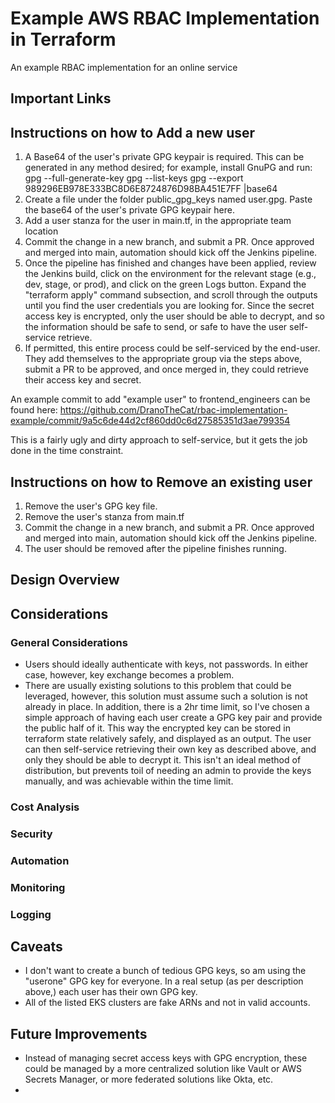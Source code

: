 # Example AWS RBAC Implementation in Terraform

An example RBAC implementation for an online service

## Important Links

## Instructions on how to Add a new user
1. A Base64 of the user's private GPG keypair is required.  This can be generated in any method desired; for example, install GnuPG and run:
    gpg --full-generate-key
    gpg --list-keys
    gpg --export 989296EB978E333BC8D6E8724876D98BA451E7FF |base64
2. Create a file under the folder public_gpg_keys named user.gpg.  Paste the base64 of the user's private GPG keypair here.
3. Add a user stanza for the user in main.tf, in the appropriate team location
4. Commit the change in a new branch, and submit a PR.  Once approved and merged into main, automation should kick off the Jenkins pipeline.
5. Once the pipeline has finished and changes have been applied, review the Jenkins build, click on the environment for the relevant stage (e.g., dev, stage, or prod), and click on the green Logs button.  Expand the "terraform apply" command subsection, and scroll through the outputs until you find the user credentials you are looking for.  Since the secret access key is encrypted, only the user should be able to decrypt, and so the information should be safe to send, or safe to have the user self-service retrieve.
6. If permitted, this entire process could be self-serviced by the end-user.  They add themselves to the appropriate group via the steps above, submit a PR to be approved, and once merged in, they could retrieve their access key and secret.

An example commit to add "example user" to frontend_engineers can be found here:  https://github.com/DranoTheCat/rbac-implementation-example/commit/9a5c6de44d2cf860dd0c6d27585351d3ae799354

This is a fairly ugly and dirty approach to self-service, but it gets the job done in the time constraint.

## Instructions on how to Remove an existing user
1. Remove the user's GPG key file.
2. Remove the user's stanza from main.tf
3. Commit the change in a new branch, and submit a PR.  Once approved and merged into main, automation should kick off the Jenkins pipeline.
4. The user should be removed after the pipeline finishes running.

## Design Overview

## Considerations
### General Considerations
- Users should ideally authenticate with keys, not passwords.  In either case, however, key exchange becomes a problem.
- There are usually existing solutions to this problem that could be leveraged, however, this solution must assume such a solution is not already in place.  In addition, there is a 2hr time limit, so I've chosen a simple approach of having each user create a GPG key pair and provide the public half of it.  This way the encrypted key can be stored in terraform state relatively safely, and displayed as an output.  The user can then self-service retrieving their own key as described above, and only they should be able to decrypt it.  This isn't an ideal method of distribution, but prevents toil of needing an admin to provide the keys manually, and was achievable within the time limit.
### Cost Analysis
### Security
### Automation
### Monitoring
### Logging

## Caveats
- I don't want to create a bunch of tedious GPG keys, so am using the "userone" GPG key for everyone.  In a real setup (as per description above,) each user has their own GPG key.
- All of the listed EKS clusters are fake ARNs and not in valid accounts.

## Future Improvements
- Instead of managing secret access keys with GPG encryption, these could be managed by a more centralized solution like Vault or AWS Secrets Manager, or more federated solutions like Okta, etc.
- 